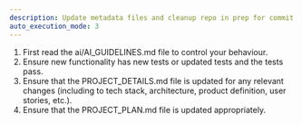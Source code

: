 ```yaml
---
description: Update metadata files and cleanup repo in prep for commit
auto_execution_mode: 3
---
```


1. First read the ai/AI_GUIDELINES.md file to control your behaviour.
2. Ensure new functionality has new tests or updated tests and the tests pass.
3. Ensure that the PROJECT_DETAILS.md file is updated for any relevant changes (including to tech stack, architecture, product definition, user stories, etc.).
4. Ensure that the PROJECT_PLAN.md file is updated appropriately.